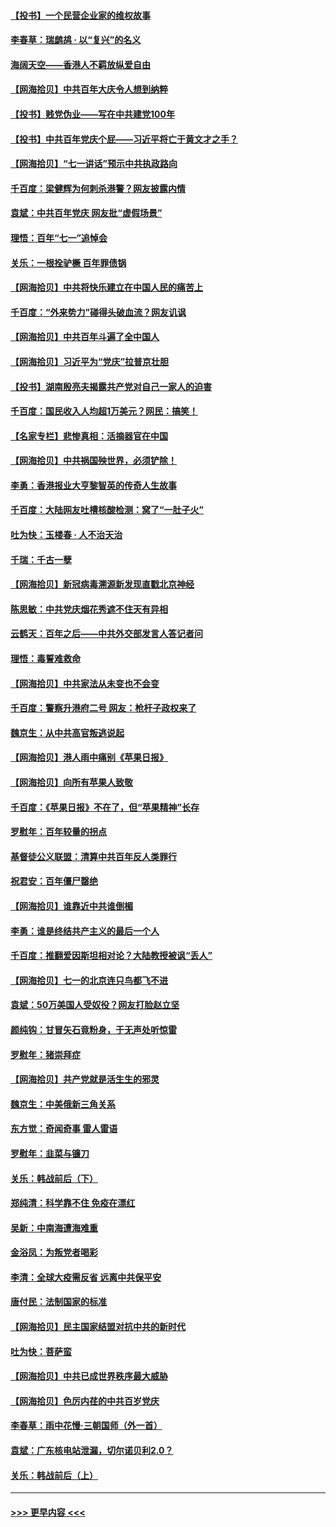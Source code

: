 #### [【投书】一个民营企业家的维权故事](../pages/nsc993/n13070932.md?t=07061901) 
#### [李春草：瑞鹧鸪 · 以“复兴”的名义](../pages/nsc993/n13069984.md?t=07061901) 
#### [海阔天空——香港人不羁放纵爱自由](../pages/nsc993/n13069407.md?t=07061901) 
#### [【网海拾贝】中共百年大庆令人想到纳粹](../pages/nsc993/n13068483.md?t=07061901) 
#### [【投书】贱党伪业——写在中共建党100年](../pages/nsc993/n13067843.md?t=07061901) 
#### [【投书】中共百年党庆个屁——习近平将亡于黄文才之手？](../pages/nsc993/n13067425.md?t=07061901) 
#### [【网海拾贝】“七一讲话”预示中共执政路向](../pages/nsc993/n13066434.md?t=07061901) 
#### [千百度：梁健辉为何刺杀港警？网友披露内情](../pages/nsc993/n13066979.md?t=07061901) 
#### [袁斌：中共百年党庆 网友批“虚假场景”](../pages/nsc993/n13066385.md?t=07061901) 
#### [理悟：百年“七一”追悼会](../pages/nsc993/n13066106.md?t=07061901) 
#### [关乐：一根拴驴橛 百年罪债锅](../pages/nsc993/n13066089.md?t=07061901) 
#### [【网海拾贝】中共将快乐建立在中国人民的痛苦上](../pages/nsc993/n13064939.md?t=07061901) 
#### [千百度：“外来势力”碰得头破血流？网友讥讽](../pages/nsc993/n13064878.md?t=07061901) 
#### [【网海拾贝】中共百年斗遍了全中国人](../pages/nsc993/n13060020.md?t=07061901) 
#### [【网海拾贝】习近平为“党庆”拉普京壮胆](../pages/nsc993/n13057781.md?t=07061901) 
#### [【投书】湖南殷亮夫揭露共产党对自己一家人的迫害](../pages/nsc993/n13057744.md?t=07061901) 
#### [千百度：国民收入人均超1万美元？网民：搞笑！](../pages/nsc993/n13057692.md?t=07061901) 
#### [【名家专栏】悲惨真相：活摘器官在中国](../pages/nsc993/n13056611.md?t=07061901) 
#### [【网海拾贝】中共祸国殃世界，必须铲除！](../pages/nsc993/n13056011.md?t=07061901) 
#### [李勇：香港报业大亨黎智英的传奇人生故事](../pages/nsc993/n13055258.md?t=07061901) 
#### [千百度：大陆网友吐槽核酸检测：窝了“一肚子火”](../pages/nsc993/n13055194.md?t=07061901) 
#### [吐为快：玉楼春 · 人不治天治](../pages/nsc993/n13054028.md?t=07061901) 
#### [千瑞：千古一孽](../pages/nsc993/n13054016.md?t=07061901) 
#### [【网海拾贝】新冠病毒溯源新发现直戳北京神经](../pages/nsc993/n13052425.md?t=07061901) 
#### [陈思敏：中共党庆烟花秀遮不住天有异相](../pages/nsc993/n13052020.md?t=07061901) 
#### [云鹤天：百年之后——中共外交部发言人答记者问](../pages/nsc993/n13051604.md?t=07061901) 
#### [理悟：毒誓难救命](../pages/nsc993/n13051601.md?t=07061901) 
#### [【网海拾贝】中共家法从未变也不会变](../pages/nsc993/n13050366.md?t=07061901) 
#### [千百度：警察升港府二号 网友：枪杆子政权来了](../pages/nsc993/n13050261.md?t=07061901) 
#### [魏京生：从中共高官叛逃说起](../pages/nsc993/n13048997.md?t=07061901) 
#### [【网海拾贝】港人雨中痛别《苹果日报》](../pages/nsc993/n13048941.md?t=07061901) 
#### [【网海拾贝】向所有苹果人致敬](../pages/nsc993/n13046795.md?t=07061901) 
#### [千百度：《苹果日报》不在了，但“苹果精神”长存](../pages/nsc993/n13046703.md?t=07061901) 
#### [罗慰年：百年较量的拐点](../pages/nsc993/n13046542.md?t=07061901) 
#### [基督徒公义联盟：清算中共百年反人类罪行](../pages/nsc993/n13046499.md?t=07061901) 
#### [祝君安：百年僵尸罄绝](../pages/nsc993/n13045595.md?t=07061901) 
#### [【网海拾贝】谁靠近中共谁倒楣](../pages/nsc993/n13044667.md?t=07061901) 
#### [李勇：谁是终结共产主义的最后一个人](../pages/nsc993/n13044397.md?t=07061901) 
#### [千百度：推翻爱因斯坦相对论？大陆教授被讽“丢人”](../pages/nsc993/n13043908.md?t=07061901) 
#### [【网海拾贝】七一的北京连只鸟都飞不进](../pages/nsc993/n13041377.md?t=07061901) 
#### [袁斌：50万美国人受奴役？网友打脸赵立坚](../pages/nsc993/n13041330.md?t=07061901) 
#### [颜纯钩：甘冒矢石竟粉身，于无声处听惊雷](../pages/nsc993/n13041140.md?t=07061901) 
#### [罗慰年：猪崇拜症](../pages/nsc993/n13041071.md?t=07061901) 
#### [【网海拾贝】共产党就是活生生的邪灵](../pages/nsc993/n13036627.md?t=07061901) 
#### [魏京生：中美俄新三角关系](../pages/nsc993/n13035986.md?t=07061901) 
#### [东方觉：奇闻奇事 雷人雷语](../pages/nsc993/n13035878.md?t=07061901) 
#### [罗慰年：韭菜与镰刀](../pages/nsc993/n13034374.md?t=07061901) 
#### [关乐：韩战前后（下）](../pages/nsc993/n13034113.md?t=07061901) 
#### [郑纯清：科学靠不住 免疫在漂红](../pages/nsc993/n13034093.md?t=07061901) 
#### [吴新：中南海遭海难重](../pages/nsc993/n13034084.md?t=07061901) 
#### [金浴凤：为叛党者喝彩](../pages/nsc993/n13034058.md?t=07061901) 
#### [李清：全球大疫需反省 远离中共保平安](../pages/nsc993/n13033784.md?t=07061901) 
#### [唐付民：法制国家的标准](../pages/nsc993/n13032944.md?t=07061901) 
#### [【网海拾贝】民主国家结盟对抗中共的新时代](../pages/nsc993/n13031717.md?t=07061901) 
#### [吐为快：菩萨蛮](../pages/nsc993/n13030033.md?t=07061901) 
#### [【网海拾贝】中共已成世界秩序最大威胁](../pages/nsc993/n13028138.md?t=07061901) 
#### [【网海拾贝】色厉内荏的中共百岁党庆](../pages/nsc993/n13025582.md?t=07061901) 
#### [李春草：雨中花慢‧三朝国师（外一首）](../pages/nsc993/n13025567.md?t=07061901) 
#### [袁斌：广东核电站泄漏，切尔诺贝利2.0？](../pages/nsc993/n13025475.md?t=07061901) 
#### [关乐：韩战前后（上）](../pages/nsc993/n13025387.md?t=07061901) 

----
#### [ >>> 更早内容 <<< ](../indexes/nsc993-earlier.md)
